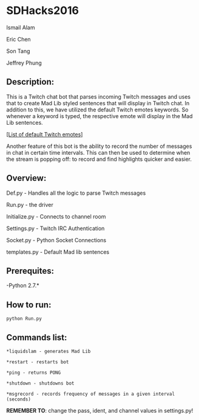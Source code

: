 # SDHacks2016

Ismail Alam

Eric Chen

Son Tang

Jeffrey Phung

## Description: 
This is a Twitch chat bot that parses incoming Twitch messages and uses that to create Mad Lib styled sentences that will display in Twitch chat. In addition to this, we have utilized the default Twitch emotes keywords. So whenever a keyword is typed, the respective emote will display in the Mad Lib sentences.

<a href="https://twitchemotes.com/" target="_blank">[List of default Twitch emotes]</a>

Another feature of this bot is the ability to record the number of messages in chat in certain time intervals. This can then be used to determine when the stream is popping off: to record and find highlights quicker and easier.

## Overview:

Def.py - Handles all the logic to parse Twitch messages

Run.py - the driver

Initialize.py - Connects to channel room

Settings.py - Twitch IRC Authentication

Socket.py - Python Socket Connections

templates.py - Default Mad lib sentences

## Prerequites:
-Python 2.7.*

## How to run:
`python Run.py`

## Commands list:

`*liquidslam - generates Mad Lib`

`*restart - restarts bot`

`*ping - returns PONG`

`*shutdown - shutdowns bot`

`*msgrecord - records frequency of messages in a given interval (seconds)`

**REMEMBER TO**: change the pass, ident, and channel values in
settings.py!

